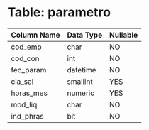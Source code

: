 # Table: parametro

| Column Name | Data Type | Nullable |
|-------------|-----------|----------|
| cod_emp | char | NO |
| cod_con | int | NO |
| fec_param | datetime | NO |
| cla_sal | smallint | YES |
| horas_mes | numeric | YES |
| mod_liq | char | NO |
| ind_phras | bit | NO |
